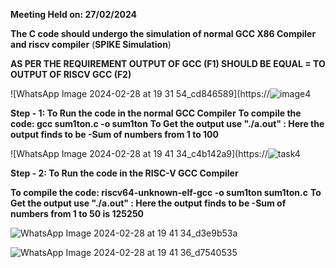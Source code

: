**Meeting Held on: 27/02/2024**

**The C code should undergo the simulation of normal GCC X86 Compiler and riscv compiler** (**SPIKE Simulation**) 

**AS PER THE REQUIREMENT OUTPUT OF GCC (F1) SHOULD BE EQUAL = TO OUTPUT OF RISCV GCC (F2)**


![WhatsApp Image 2024-02-28 at 19 31 54_cd846589](https://![image4](https://github.com/Snehas-7/Repo-for-VSD/assets/120084430/6626983b-0ecd-4c28-b5f7-0b1bc5e6352b)


**Step - 1: To Run the code in the normal GCC Compiler**
            **To compile the code: gcc sum1ton.c -o sum1ton**
            **To Get the output use "./a.out" : Here the output finds to be -Sum of numbers from 1 to 100**


![WhatsApp Image 2024-02-28 at 19 41 34_c4b142a9](https://![task4](https://github.com/Snehas-7/Repo-for-VSD/assets/120084430/7a2d4a43-aef8-40b3-bf6b-07c074e21d6c)


            
**Step - 2: To Run the code in the RISC-V GCC Compiler**

 **To compile the code: riscv64-unknown-elf-gcc -o sum1ton sum1ton.c**
  **To Get the output use "./a.out" : Here the output finds to be -Sum of numbers from 1 to 50 is 125250**

  



  ![WhatsApp Image 2024-02-28 at 19 41 34_d3e9b53a](https://github.com/Abdulbitm/Abdul/assets/160620896/6d28b21e-3b58-4f46-8cc0-accee9fb4976)

  
![WhatsApp Image 2024-02-28 at 19 41 36_d7540535](https://github.com/Abdulbitm/Abdul/assets/160620896/a69f260c-d9e9-4918-8668-5ea885113a6b)
